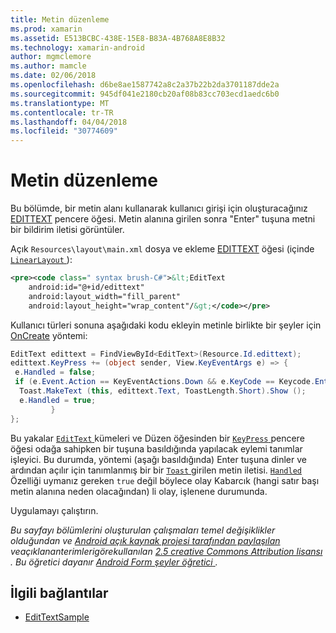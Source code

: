 ```yaml
---
title: Metin düzenleme
ms.prod: xamarin
ms.assetid: E513BCBC-438E-15E8-B83A-4B768A8E8B32
ms.technology: xamarin-android
author: mgmclemore
ms.author: mamcle
ms.date: 02/06/2018
ms.openlocfilehash: d6be8ae1587742a8c2a37b22b2da3701187dde2a
ms.sourcegitcommit: 945df041e2180cb20af08b83cc703ecd1aedc6b0
ms.translationtype: MT
ms.contentlocale: tr-TR
ms.lasthandoff: 04/04/2018
ms.locfileid: "30774609"
---
```

# <a name="edit-text"></a>Metin düzenleme

Bu bölümde, bir metin alanı kullanarak kullanıcı girişi için oluşturacağınız [EDITTEXT](https://developer.xamarin.com/api/type/Android.Widget.EditText/) pencere öğesi. Metin alanına girilen sonra "Enter" tuşuna metni bir bildirim iletisi görüntüler.

Açık <code>Resources\layout\main.xml</code> dosya ve ekleme [EDITTEXT](https://developer.xamarin.com/api/type/Android.Widget.EditText/) öğesi (içinde [ `LinearLayout` ](https://developer.xamarin.com/api/type/Android.Widget.LinearLayout/)):

```xml
<pre><code class=" syntax brush-C#">&lt;EditText
    android:id="@+id/edittext"
    android:layout_width="fill_parent"
    android:layout_height="wrap_content"/&gt;</code></pre>
```

Kullanıcı türleri sonuna aşağıdaki kodu ekleyin metinle birlikte bir şeyler için [OnCreate](https://developer.xamarin.com/api/member/Android.App.Activity.OnCreate/) yöntemi:

```csharp
EditText edittext = FindViewById<EditText>(Resource.Id.edittext);
edittext.KeyPress += (object sender, View.KeyEventArgs e) => {
 e.Handled = false;
 if (e.Event.Action == KeyEventActions.Down && e.KeyCode == Keycode.Enter) {
  Toast.MakeText (this, edittext.Text, ToastLength.Short).Show ();
  e.Handled = true;
         }
};
```

Bu yakalar [ `EditText` ](https://developer.xamarin.com/api/type/Android.Widget.EditText/) kümeleri ve Düzen öğesinden bir [ `KeyPress` ](https://developer.xamarin.com/api/event/Android.Views.View.KeyPress/) pencere öğesi odağa sahipken bir tuşuna basıldığında yapılacak eylemi tanımlar işleyici. Bu durumda, yöntemi (aşağı basıldığında) Enter tuşuna dinler ve ardından açılır için tanımlanmış bir bir [ `Toast` ](https://developer.xamarin.com/api/type/Android.Widget.Toast/) girilen metin iletisi. [ `Handled` ](https://developer.xamarin.com/api/property/Android.Views.View+KeyEventArgs.Handled/) Özelliği uymanız gereken `true` değil böylece olay Kabarcık (hangi satır başı metin alanına neden olacağından) li olay, işlenene durumunda.

Uygulamayı çalıştırın.

*Bu sayfayı bölümlerini oluşturulan çalışmaları temel değişiklikler olduğundan ve* [ *Android açık kaynak projesi tarafından paylaşılan* ](http://code.google.com/policies.html) *veaçıklananterimlerigörekullanılan* [ *2.5 creative Commons Attribution lisansı* ](http://creativecommons.org/licenses/by/2.5/) *. Bu öğretici dayanır* [ *Android Form şeyler öğretici* ](http://developer.android.com/resources/tutorials/views/hello-formstuff.html) *.*



## <a name="related-links"></a>İlgili bağlantılar

- [EditTextSample](https://developer.xamarin.com/samples/monodroid/UserInterface/EditTextSample/)

